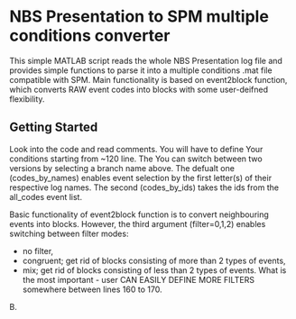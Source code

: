 # NBS Presentation to SPM multiple conditions converter

This simple MATLAB script reads the whole NBS Presentation log file and provides simple functions to parse it into a multiple conditions .mat file compatible with SPM. Main functionality is based on event2block function, which converts RAW event codes into blocks with some user-deifned flexibility.

## Getting Started

Look into the code and read comments. You will have to define Your conditions starting from ~120 line. The You can switch between two versions by selecting a branch name above. The defualt one (codes_by_names) enables event selection by the first letter(s) of their respective log names. The second (codes_by_ids) takes the ids from the all_codes event list.

Basic functionality of event2block function is to convert neighbouring events into blocks. However, the third argument (filter=0,1,2) enables switching between filter modes:
* no filter,
* congruent; get rid of blocks consisting of more than 2 types of events,
* mix; get rid of blocks consisting of less than 2 types of events.
What is the most important - user CAN EASILY DEFINE MORE FILTERS somewhere between lines 160 to 170.

B.

